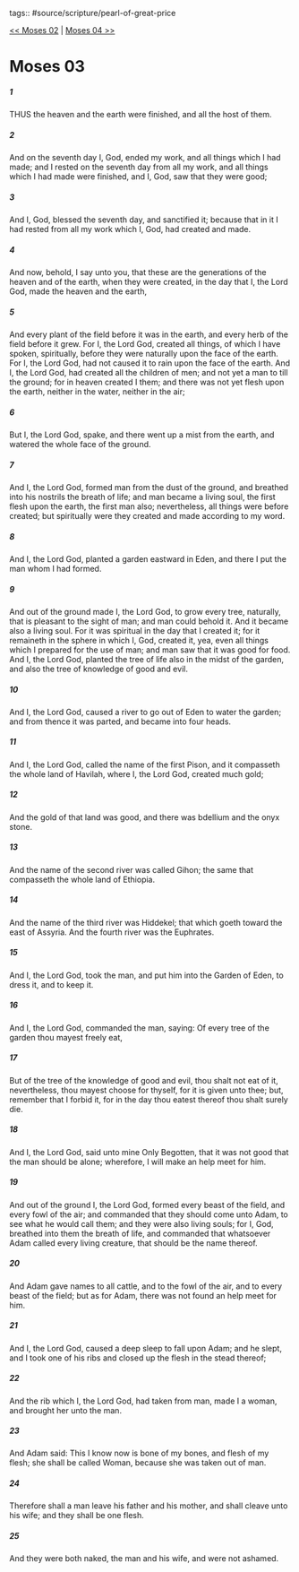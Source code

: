 tags:: #source/scripture/pearl-of-great-price

[<< Moses 02](/pearl-of-great-price/01_Moses/Moses_02.md) | [Moses 04 >>](/pearl-of-great-price/01_Moses/Moses_04.md)

# Moses 03

##### 1

THUS the heaven and the earth were finished, and all the host of them.

##### 2

And on the seventh day I, God, ended my work, and all things which I had made; and I rested on the seventh day from all my work, and all things which I had made were finished, and I, God, saw that they were good;

##### 3

And I, God, blessed the seventh day, and sanctified it; because that in it I had rested from all my work which I, God, had created and made.

##### 4

And now, behold, I say unto you, that these are the generations of the heaven and of the earth, when they were created, in the day that I, the Lord God, made the heaven and the earth,

##### 5

And every plant of the field before it was in the earth, and every herb of the field before it grew. For I, the Lord God, created all things, of which I have spoken, spiritually, before they were naturally upon the face of the earth. For I, the Lord God, had not caused it to rain upon the face of the earth. And I, the Lord God, had created all the children of men; and not yet a man to till the ground; for in heaven created I them; and there was not yet flesh upon the earth, neither in the water, neither in the air;

##### 6

But I, the Lord God, spake, and there went up a mist from the earth, and watered the whole face of the ground.

##### 7

And I, the Lord God, formed man from the dust of the ground, and breathed into his nostrils the breath of life; and man became a living soul, the first flesh upon the earth, the first man also; nevertheless, all things were before created; but spiritually were they created and made according to my word.

##### 8

And I, the Lord God, planted a garden eastward in Eden, and there I put the man whom I had formed.

##### 9

And out of the ground made I, the Lord God, to grow every tree, naturally, that is pleasant to the sight of man; and man could behold it. And it became also a living soul. For it was spiritual in the day that I created it; for it remaineth in the sphere in which I, God, created it, yea, even all things which I prepared for the use of man; and man saw that it was good for food. And I, the Lord God, planted the tree of life also in the midst of the garden, and also the tree of knowledge of good and evil.

##### 10

And I, the Lord God, caused a river to go out of Eden to water the garden; and from thence it was parted, and became into four heads.

##### 11

And I, the Lord God, called the name of the first Pison, and it compasseth the whole land of Havilah, where I, the Lord God, created much gold;

##### 12

And the gold of that land was good, and there was bdellium and the onyx stone.

##### 13

And the name of the second river was called Gihon; the same that compasseth the whole land of Ethiopia.

##### 14

And the name of the third river was Hiddekel; that which goeth toward the east of Assyria. And the fourth river was the Euphrates.

##### 15

And I, the Lord God, took the man, and put him into the Garden of Eden, to dress it, and to keep it.

##### 16

And I, the Lord God, commanded the man, saying: Of every tree of the garden thou mayest freely eat,

##### 17

But of the tree of the knowledge of good and evil, thou shalt not eat of it, nevertheless, thou mayest choose for thyself, for it is given unto thee; but, remember that I forbid it, for in the day thou eatest thereof thou shalt surely die.

##### 18

And I, the Lord God, said unto mine Only Begotten, that it was not good that the man should be alone; wherefore, I will make an help meet for him.

##### 19

And out of the ground I, the Lord God, formed every beast of the field, and every fowl of the air; and commanded that they should come unto Adam, to see what he would call them; and they were also living souls; for I, God, breathed into them the breath of life, and commanded that whatsoever Adam called every living creature, that should be the name thereof.

##### 20

And Adam gave names to all cattle, and to the fowl of the air, and to every beast of the field; but as for Adam, there was not found an help meet for him.

##### 21

And I, the Lord God, caused a deep sleep to fall upon Adam; and he slept, and I took one of his ribs and closed up the flesh in the stead thereof;

##### 22

And the rib which I, the Lord God, had taken from man, made I a woman, and brought her unto the man.

##### 23

And Adam said: This I know now is bone of my bones, and flesh of my flesh; she shall be called Woman, because she was taken out of man.

##### 24

Therefore shall a man leave his father and his mother, and shall cleave unto his wife; and they shall be one flesh.

##### 25

And they were both naked, the man and his wife, and were not ashamed.
